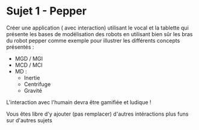 # Sujet 1 - Pepper

Créer une application ( avec interaction) utilisant le vocal et la tablette qui présente les bases de modélisation des robots en utilisant bien sûr les bras du robot pepper comme exemple pour illustrer les différents concepts présentés :
- MGD / MGI
- MCD / MCI
- MD :
    - Inertie
    - Centrifuge
    - Gravité
    
L'interaction avec l'humain devra être gamifiée et ludique !

Vous êtes libre d'y ajouter (pas remplacer) d'autres intéractions plus funs sur d'autres sujets

